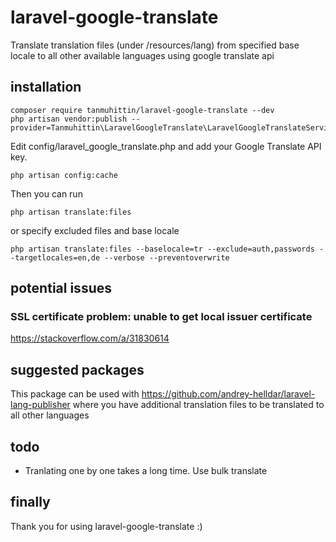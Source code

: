 # laravel-google-translate
Translate translation files (under /resources/lang) from specified base locale to all other available languages using google translate api

## installation
```console
composer require tanmuhittin/laravel-google-translate --dev
php artisan vendor:publish --provider=Tanmuhittin\LaravelGoogleTranslate\LaravelGoogleTranslateServiceProvider
```

Edit config/laravel_google_translate.php and add your Google Translate API key.

```console
php artisan config:cache
```

Then you can run

```console
php artisan translate:files
```
or specify excluded files and base locale
```console
php artisan translate:files --baselocale=tr --exclude=auth,passwords --targetlocales=en,de --verbose --preventoverwrite
```
## potential issues

### SSL certificate problem: unable to get local issuer certificate
https://stackoverflow.com/a/31830614

## suggested packages
This package can be used with https://github.com/andrey-helldar/laravel-lang-publisher where you have additional translation files to be translated to all other languages

## todo
* Tranlating one by one takes a long time. Use bulk translate

## finally
Thank you for using laravel-google-translate :)

